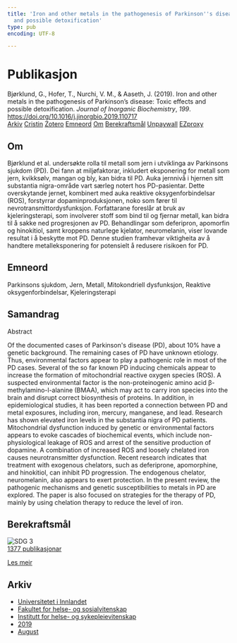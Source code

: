 ```yaml
---
title: 'Iron and other metals in the pathogenesis of Parkinson''s disease: Toxic effects
  and possible detoxification'
type: pub
encoding: UTF-8

---
```

<h1>Publikasjon</h1>
<article id="csl-bib-container-P5MKRDAJ" class="csl-bib-container">
  <div class="csl-bib-body"> <div class="csl-entry">Bjørklund, G., Hofer, T., Nurchi, V. M., &#38; Aaseth, J. (2019). Iron and other metals in the pathogenesis of Parkinson’s disease: Toxic effects and possible detoxification. <i>Journal of Inorganic Biochemistry</i>, <i>199</i>. <a href="https://doi.org/10.1016/j.jinorgbio.2019.110717">https://doi.org/10.1016/j.jinorgbio.2019.110717</a></div> </div>
  <div class="csl-bib-buttons">
    <a href="#taxonomy-article-P5MKRDAJ" alt="archive" class="csl-bib-button">Arkiv</a>
    <a href="https://app.cristin.no/results/show.jsf?id=1715238" alt="Cristin" class="csl-bib-button">Cristin</a>
    <a href="http://zotero.org/groups/5881554/items/P5MKRDAJ" alt="Zotero" class="csl-bib-button">Zotero</a>
    <a href="#keywords-article-P5MKRDAJ" alt="keywords" class="csl-bib-button">Emneord</a>
    <a href="#about-article-P5MKRDAJ" alt="about_pub" class="csl-bib-button">Om</a>
    <a href="#sdg-article-P5MKRDAJ" alt="sdg" class="csl-bib-button">Berekraftsmål</a>
    <a href="https://doi.org/10.1016/j.jinorgbio.2019.110717" alt="Unpaywall" class="csl-bib-button">Unpaywall</a>
    <a href="https://doi.org/10.1016/j.jinorgbio.2019.110717" alt="EZproxy" class="csl-bib-button">EZproxy</a>
  </div>
  <div id="csl-bib-meta-container-P5MKRDAJ"></div>
</article>
<div id="csl-bib-meta-P5MKRDAJ" class="csl-bib-meta">
  <article id="about-article-P5MKRDAJ" class="about_pub-article">
    <h1>Om</h1>
    Bjørklund et al. undersøkte rolla til metall som jern i utviklinga av Parkinsons sjukdom (PD). Dei fann at miljøfaktorar, inkludert eksponering for metall som jern, kvikksølv, mangan og bly, kan bidra til PD. Auka jernnivå i hjernen sitt substantia nigra-område vart særleg notert hos PD-pasientar. Dette overskytande jernet, kombinert med auka reaktive oksygenforbindelsar (ROS), forstyrrar dopaminproduksjonen, noko som fører til nevrotransmittordysfunksjon. Forfattarane foreslår at bruk av kjeleringsterapi, som involverer stoff som bind til og fjernar metall, kan bidra til å sakke ned progresjonen av PD. Behandlingar som deferipron, apomorfin og hinokitiol, samt kroppens naturlege kjelator, neuromelanin, viser lovande resultat i å beskytte mot PD. Denne studien framhevar viktigheita av å handtere metalleksponering for potensielt å redusere risikoen for PD.
  </article>
  <article id="keywords-article-P5MKRDAJ" class="keywords-article">
    <h1>Emneord</h1>
    Parkinsons sjukdom, Jern, Metall, Mitokondriell dysfunksjon, Reaktive oksygenforbindelsar, Kjeleringsterapi
  </article>
  <article id="abstract-article-P5MKRDAJ" class="abstract-article">
    <h1>Samandrag</h1>
    Abstract 
 
 
Of the documented cases of Parkinson's disease (PD), about 10% have a genetic background. The remaining cases of PD have unknown etiology. Thus, environmental factors appear to play a pathogenic role in most of the PD cases. Several of the so far known PD inducing chemicals appear to increase the formation of mitochondrial reactive oxygen species (ROS). A suspected environmental factor is the non-proteinogenic amino acid β-methylamino-l-alanine (BMAA), which may act to carry iron species into the brain and disrupt correct biosynthesis of proteins. In addition, in epidemiological studies, it has been reported a connection between PD and metal exposures, including iron, mercury, manganese, and lead. Research has shown elevated iron levels in the substantia nigra of PD patients. Mitochondrial dysfunction induced by genetic or environmental factors appears to evoke cascades of biochemical events, which include non-physiological leakage of ROS and arrest of the sensitive production of dopamine. A combination of increased ROS and loosely chelated iron causes neurotransmitter dysfunction. Recent research indicates that treatment with exogenous chelators, such as deferiprone, apomorphine, and hinokitiol, can inhibit PD progression. The endogenous chelator, neuromelanin, also appears to exert protection. In the present review, the pathogenic mechanisms and genetic susceptibilities to metals in PD are explored. The paper is also focused on strategies for the therapy of PD, mainly by using chelation therapy to reduce the level of iron.
  </article>
  <article id="sdg-article-P5MKRDAJ" class="sdg-article">
    <h1>Berekraftsmål</h1>
    <div class="sdg-container"><div id="sdg3" class="sdg">
        <img src="{{< params subfolder >}}images/sdg/sdg03_nn.png" class="image" alt="SDG 3">
        <div class="sdg-overlay">
          <a href="{{< params subfolder >}}nn/archive/?sdg=3#archive" class="sdg-publication-count"><span>1377</span> publikasjonar</a>
          <p><a href="https://fn.no/om-fn/fns-baerekraftsmaal/god-helse-og-livskvalitet?lang=nno-NO" class="sdg-read-more">Les meir</a></p>
        </div>
      </div></div>
  </article>
  <article id="taxonomy-article-P5MKRDAJ" class="taxonomy-article">
    <h1>Arkiv</h1>
    <ul>
      <li><a href="{{< params subfolder >}}nn/archive/?key=3DCRN523">Universitetet i Innlandet</a></li>
      <li><a href="{{< params subfolder >}}nn/archive/?key=IDKFS3MX">Fakultet for helse- og sosialvitenskap</a></li>
      <li><a href="{{< params subfolder >}}nn/archive/?key=GTV4ECMZ">Institutt for helse- og sykepleievitenskap</a></li>
      <li><a href="{{< params subfolder >}}nn/archive/?key=E7THIEEM">2019</a></li>
      <li><a href="{{< params subfolder >}}nn/archive/?key=RVVJX4EK">August</a></li>
    </ul>
  </article>
</div>
